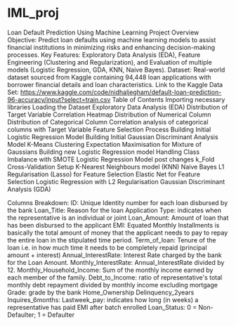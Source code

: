 # IML_proj

Loan Default Prediction Using Machine Learning
Project Overview
Objective: Predict loan defaults using machine learning models to assist financial institutions in minimizing risks and enhancing decision-making processes.
Key Features: Exploratory Data Analysis (EDA), Feature Engineering (Clustering and Regularization), and Evaluation of multiple models (Logistic Regression, GDA, KNN, Naive Bayes).
Dataset: Real-world dataset sourced from Kaggle containing 94,448 loan applications with borrower financial details and loan characteristics.
Link to the Kaggle Data Set: https://www.kaggle.com/code/nidhaljegham/default-loan-prediction-96-accuracy/input?select=train.csv
Table of Contents
Importing necessary libraries
Loading the Dataset
Exploratory Data Analysis (EDA)
Distribution of Target Variable
Correlation Heatmap
Distribution of Numerical Column
Distribution of Categorical Column
Correlation analysis of categorical columns with Target Variable
Feature Selection Process
Building Initial Logistic Regression Model
Building Initial Gaussian Discriminant Analysis Model
K-Means Clustering
Expectation Maximisation for Mixture of Gaussians
Building new Logistic Regression model
Handling Class Imbalance with SMOTE
Logistic Regression Model post changes
k_Fold Cross-Validation Setup
K-Nearest Neighbours model (KNN)
Naive Bayes
L1 Regularisation (Lasso) for Feature Selection
Elastic Net for Feature Selection
Logistic Regression with L2 Regularisation
Gaussian Discriminant Analysis (GDA)

Columns Breakdown:
ID: Unique Identity number for each loan disbursed by the bank
Loan_Title: Reason for the loan
Application Type: indicates when the representative is an individual or joint
Loan_Amount: Amount of loan that has been disbursed to the applicant
EMI: Equated Monthly Installments is basically the total amount of money that the applicant needs to pay to repay the entire loan in the stipulated time period. 
Term_of_loan: Tenure of the loan i.e. in how much time it needs to be completely repaid (principal amount + interest)
Annual_InterestRate: Interest Rate charged by the bank for the Loan Amount. 
Monthly_InterestRate: Annual_InterestRate divided by 12. 
Monthly_Household_Income: Sum of the monthly income earned by each member of the family. 
Debt_to_Income: ratio of representative's total monthly debt repayment divided by monthly income excluding mortgage
Grade: grade by the bank
Home_Ownership
Delinquency_2years
Inquires_6months: 
Lastweek_pay: indicates how long (in weeks) a representative has paid EMI after batch enrolled
Loan_Status: 0 = Non-Defaulter; 1 = Defaulter
